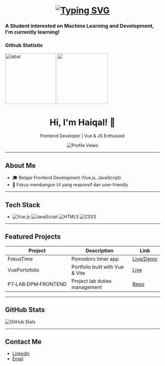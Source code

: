 <h1 align="center">
<a href="https://git.io/typing-svg"><img src="https://readme-typing-svg.herokuapp.com?font=Tiny5&size=40&pause=1000&color=0236F7&center=true&vCenter=true&random=false&width=435&lines=Hi+%F0%9F%91%8B%2C+I'm+KAII" alt="Typing SVG" /></a>
</h1>
</h1>

### A Student interested on Machine Learning and Development, I'm currently learning!

### Github Statistic
<p align="left">
  <img height="165em" src="https://github-readme-stats.vercel.app/api?username=HaiqalRahman12&show_icons=true&locale=en&theme=algolia" alt="iqbal" />
  <img height="165em" src="https://github-readme-stats-eight-theta.vercel.app/api/top-langs/?username=HaiqalRahman12&layout=compact&langs_count=8&theme=algolia"/>
</a>
</p>




<!--
**wagi1922/wagi1922** is a ✨ _special_ ✨ repository because its `README.md` (this file) appears on your GitHub profile.

Here are some ideas to get you started:

- 🔭 I’m currently working on ...
- 🌱 I’m currently learning ...
- 👯 I’m looking to collaborate on ...
- 🤔 I’m looking for help with ...
- 💬 Ask me about ...
- 📫 How to reach me: ...
- 😄 Pronouns: ...
- ⚡ Fun fact: ...
-->
<h1 align="center">Hi, I'm Haiqal! 👋</h1>
<p align="center">Frontend Developer | Vue & JS Enthusiast</p>

<p align="center">
  <img src="https://komarev.com/ghpvc/?username=HaiqalRahman12&style=for-the-badge" alt="Profile Views">
</p>

---

## About Me
- 🎓 Belajar Frontend Development (Vue.js, JavaScript)
- 🌱 Fokus membangun UI yang responsif dan user‑friendly

---

## Tech Stack
- ![Vue.js](... )  ![JavaScript](... )  ![HTML5](... )  ![CSS3](... )

---

## Featured Projects
| Project | Description | Link |
|---------|-------------|------|
| FokusTime | Pomodoro timer app | [Live/Demo](...) |
| VuePortofolio | Portfolio built with Vue & Vite | [Live](...) |
| P7‑LAB‑DPM‑FRONTEND | Project lab duties management | [Repo](...) |

---

## GitHub Stats
![GitHub Stats](https://github-readme-stats.vercel.app/api?username=HaiqalRahman12&theme=tokyonight)

---

## Contact Me
- [LinkedIn](...)
- [Email](mailto:...)
